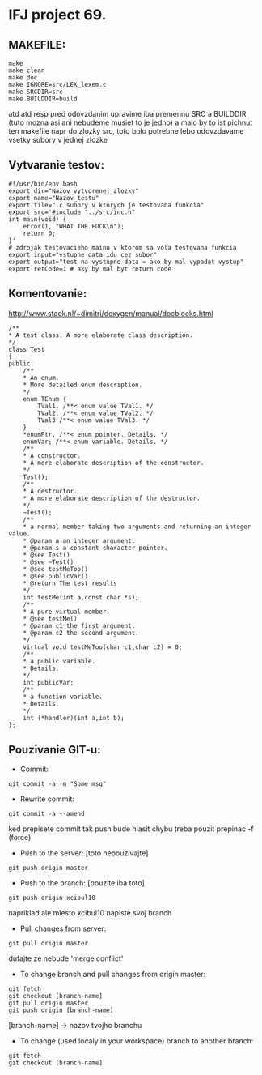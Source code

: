 IFJ project 69.
================

MAKEFILE:
----------------

```
make
make clean
make doc
make IGNORE=src/LEX_lexem.c
make SRCDIR=src
make BUILDDIR=build
```
atd atd resp pred odovzdanim upravime iba premennu SRC a BUILDDIR (tuto mozna asi ani nebudeme musiet to je jedno) 
a malo by to ist pichnut ten makefile napr do zlozky src, toto bolo potrebne lebo odovzdavame vsetky subory v jednej zlozke

Vytvaranie testov:
------------------

```
#!/usr/bin/env bash
export dir="Nazov_vytvorenej_zlozky"
export name="Nazov_testu"
export file=".c subory v ktorych je testovana funkcia"
export src='#include "../src/inc.h"
int main(void) {
    error(1, "WHAT THE FUCK\n");
    return 0;
}'
# zdrojak testovacieho mainu v ktorom sa vola testovana funkcia
export input="vstupne data idu cez subor"
export output="test na vystupne data = ako by mal vypadat vystup"
export retCode=1 # aky by mal byt return code
```

Komentovanie:
-------------

http://www.stack.nl/~dimitri/doxygen/manual/docblocks.html

```
/**
* A test class. A more elaborate class description.
*/
class Test
{
public:
	/**
	* An enum.
	* More detailed enum description.
	*/
	enum TEnum {
		TVal1, /**< enum value TVal1. */
		TVal2, /**< enum value TVal2. */
		TVal3 /**< enum value TVal3. */
	}
	*enumPtr, /**< enum pointer. Details. */
	enumVar; /**< enum variable. Details. */
	/**
	* A constructor.
	* A more elaborate description of the constructor.
	*/
	Test();
	/**
	* A destructor.
	* A more elaborate description of the destructor.
	*/
	~Test();
	/**
	* a normal member taking two arguments and returning an integer value.
	* @param a an integer argument.
	* @param s a constant character pointer.
	* @see Test()
	* @see ~Test()
	* @see testMeToo()
	* @see publicVar()
	* @return The test results
	*/
	int testMe(int a,const char *s);
	/**
	* A pure virtual member.
	* @see testMe()
	* @param c1 the first argument.
	* @param c2 the second argument.
	*/
	virtual void testMeToo(char c1,char c2) = 0;
	/**
	* a public variable.
	* Details.
	*/
	int publicVar;
	/**
	* a function variable.
	* Details.
	*/
	int (*handler)(int a,int b);
};
```

Pouzivanie GIT-u:
-----------------

* Commit:
```
git commit -a -m "Some msg"
```

* Rewrite commit:
```
git commit -a --amend
```
ked prepisete commit tak push bude hlasit chybu treba pouzit prepinac -f (force)

* Push to the server: [toto nepouzivajte]
```
git push origin master
```

* Push to the branch: [pouzite iba toto]
```
git push origin xcibul10
```
napriklad ale miesto xcibul10 napiste svoj branch

* Pull changes from server:
```
git pull origin master
```
dufajte ze nebude 'merge conflict'

* To change branch and pull changes from origin master:
```
git fetch
git checkout [branch-name]
git pull origin master
git push origin [branch-name]
```
[branch-name] -> nazov tvojho branchu

* To change (used localy in your workspace) branch to another branch:
```
git fetch
git checkout [branch-name]
```